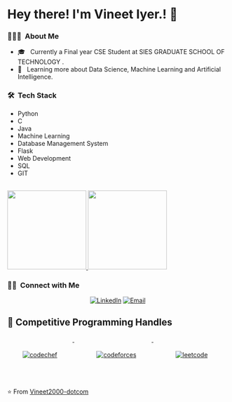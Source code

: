 # Hey there! I'm Vineet Iyer.! 👋



<h3> 👨🏻‍💻 &nbsp;About Me </h3>

- 🎓 &nbsp; Currently a Final year CSE  Student at SIES GRADUATE SCHOOL OF TECHNOLOGY .
- 🌱 &nbsp; Learning more about Data Science, Machine Learning and Artificial Intelligence.

<h3> 🛠 &nbsp;Tech Stack</h3>
<ul>
<li>Python</li>
<li>C</li>
<li>Java</li>
<li>Machine Learning</li>
<li>Database Management System</li>
<li>Flask</li>
<li>Web Development</li>
<li>SQL</li>
<li>GIT</li>
</ul>

<br/>

<a href="https://github.com/Vineet2000-dotcom">
  <img height="180em" src="https://github-readme-stats.vercel.app/api?username=Vineet2000-dotcom&theme=buefy&show_icons=true" />
  <img height="180em" src="https://github-readme-stats.vercel.app/api/top-langs/?username=Vineet2000-dotcom&theme=buefy&layout=compact" />
</a>

<br/>

<h3> 🤝🏻 &nbsp;Connect with Me </h3>

<p align="center">
<a href="https://www.linkedin.com/in/vineet-iyer-3161988a/"><img alt="LinkedIn" src="https://img.shields.io/badge/LinkedIn-vineet%20iyer-blue?style=flat-square&logo=linkedin"></a>
<a href="mailto:vineetice118@gst.sies.edu.in"><img alt="Email" src="https://img.shields.io/badge/Email-:vineetice118@gst.sies.edu.in-blue?style=flat-square&logo=gmail"></a>
</p>

## 📢 Competitive Programming Handles
<p align="left">
   <a href="https://www.codechef.com/users/vineetiyer19">
    <img src="https://cp-logo.vercel.app/codechef/vineetiyer19" alt="codechef" style="vertical-align:top; margin:35px">
  </a>&nbsp;&nbsp;&nbsp;
   
  
  <a href="https://codeforces.com/profile/vineetanant">
    <img src="https://cp-logo.vercel.app/codeforces/vineetanant" alt="codeforces" style="vertical-align:top; margin:35px">
  </a>&nbsp;&nbsp;&nbsp;
  

  <a href="https://leetcode.com/viyer19/">
    <img src="https://cp-logo.vercel.app/leetcode/viyer19" alt="leetcode" style="vertical-align:top; margin:35px">
  </a>&nbsp;&nbsp;&nbsp;
  
  
  

  
  
 
</p>


⭐️ From [Vineet2000-dotcom](https://github.com/Vineet2000-dotcom)
